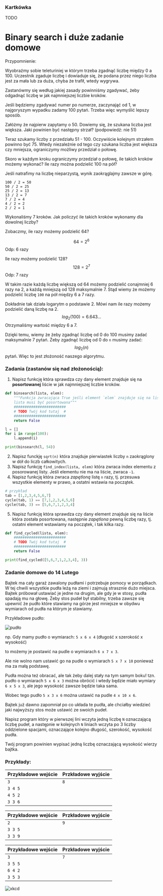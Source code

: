 <script src="https://cdn.mathjax.org/mathjax/latest/MathJax.js?config=TeX-AMS-MML_HTMLorMML" type="text/javascript"></script>

### Kartkówka
TODO

# Binary search i duże zadanie domowe

Przypomnienie:

Wyobraźmy sobie teleturiniej w którym trzeba zgadnąć liczbę między 0 a 100. Uczestnik zgaduje liczbę i dowiaduje się, że podana przez niego liczba jest za mała lub za duża, chyba że trafił, wtedy wygrywa.

Zastanówmy się według jakiej zasady powinniśmy zgadywać, żeby odgadnąć liczbę w jak najmniejszej liczbie kroków.

Jeśli będziemy zgadywać numer po numerze, zaczynająć od 1, w najgoryszym wypadku zadamy 100 pytań. Trzeba więc wymyślić lepszy sposób. 

Załóżmy że najpierw zapytamy o 50. Dowiemy się, że szukana liczba jest większa. Jaki powinien być następny strzał? (podpowiedź: nie 51)

Teraz szukamy liczby z przedziału 51 - 100. Oczywiście kolejnym strzałem powinno być 75. Wtedy niezależnie od tego czy szukana liczba jest większa czy mniejsza, ograniczymy możliwy przedział o połowę.

Skoro w każdym kroku ograniczymy przedział o połowę, ile takich kroków możemy wykonać? Ile razy można podzielić 100 na pół?

Jeśli natrafimy na liczbę nieparzystą, wynik zaokrąglajmy zawsze w górę.

```
100 / 2 = 50
50 / 2 = 25
25 / 2 = 13
13 / 2 = 7
7 / 2 = 4
4 / 2 = 2 
2 / 2 = 1
```

Wykonaliśmy 7 kroków. Jak policzyć ile takich kroków wykonamy dla dowolnej liczby?

Zobaczmy, ile razy możemy podzielić 64?

$$ 64 = 2^6 $$
Odp: 6 razy

Ile razy możemy podzielić 128?
$$ 128 = 2^7 $$
Odp: 7 razy

W takim razie każdą liczbę większą od 64 możemy podzielić conajmniej 6 razy na 2, a każdą mniejszą od 128 maksymalnie 7. Stąd wiemy że możemy podzielić liczbę `100` na pół między 6 a 7 razy. 

Dokładnie tak działa logarytm o podstawie 2. Mówi nam ile razy możemy podzielić daną liczbę na 2. 
$$ log_2(100) = 6.643... $$
Otrzymaliśmy wartość między 6 a 7.

Dzięki temu, wiemy że żeby zgadnąć liczbę od 0 do 100 musimy zadać maksymalnie 7 pytań. Żeby zgadnąć liczbę od 0 do `n` musimy zadać:
$$ log_2(n) $$
pytań. Więc to jest złożoność naszego algorytmu.


### Zadania (zastanów się nad złożonością):
1. Napisz funkcję która sprawdza czy dany element znajduje się na **posortowanej** liście w jak najmniejszej liczbie kroków. 

```python
def binsearch(lista, elem):
    """Funkcja zwracająca True jeśli element `elem` znajduje się na liście
    lista musi być posortowana"""
    ########################
    # TODO Twój kod tutaj  #
    ########################
    return False

l = []
for i in range(100):
    l.append(i)

print(binsearch(l, 54))
```

<!-- 
```python
def binsearch(lista, elem):
    print("lista:" + repr(lista))
    n = len(lista)
    if n == 0:
        return False
    if n == 1:
        return lista[0] == elem
    n_half = n//2
    if lista[n_half] == elem:
        return True
    if lista[n_half] > elem:
        return binsearch(lista[:n_half], elem)
    else:
        return binsearch(lista[n_half:], elem)

l = []
for i in range(10):
    l.append(i)

print(binsearch(l, 4))
``` -->
2. Napisz funckję `sqrt(n)` która znajduje pierwiastek liczby `n` zaokrąglony w dół do liczb całkowitych.
3. Napisz funkcję `find_index(lista, elem)` która zwraca index elementu z posorowanej listy. Jeśli elementu nie ma na liście, zwraca `-1`.
4. Napisz funkcję która zwraca *zapętloną* listę `n` razy, tj. przesuwa wszystkie elementy w prawo, a ostatni wstawia na początek.
```python
# przykład
tab = [1,2,3,4,5,6,7]
cycle(tab, 1) == [7,1,2,3,4,5,6]
cycle(tab, 3) == [5,6,7,1,2,3,4]
```
5. Napisz funkcję która sprawdza czy dany element znajduje się na liście która została posortowana, następnie *zapętlona* pewną liczbę razy, tj. ostatni element wstawiamy na początek, i tak kilka razy.
```python
def find_cycled(lista, elem):
    ########################
    # TODO Twój kod tutaj  #
    ########################
    return False

print(find_cycled([5,6,7,1,2,3,4], 3))
```


### Zadanie domowe do <span style="color = red">14 Lutego</span>

Bajtek ma cały garaż zawalony pudłami i potrzebuje pomocy w porządkach. W tej chwili wszystkie pudła leżą na ziemi i zajmują strasznie dużo miejsca. Bajtek próbował ustawiać je jedne na drugim, ale gdy je w stosy, pudła spadają mu na głowę. Żeby stos pudeł był stabilny, trzeba zawsze się upewnić że pudło które stawiamy na górze jest mniejsze w obydwu wymiarach od pudła na którym je stawiamy.

Przykładowe pudło:

![pudło](https://szaloneliczby.pl/wp-content/uploads/2016/09/wysokosc-szerokosc-dlugosc-prostopadloscianu-rys.png)

np. Gdy mamy pudło o wymiarach: `5 x 6 x 4` (długość x szerokość x wysokość)

to możemy je postawić na pudle o wymiarach `6 x 7 x 3`. 

Ale nie wolno nam ustawić go na pudle o wymiarach `5 x 7 x 10` ponieważ ma za małą podstawę.

Pudła można też obracać, ale tak żeby dalej stały na tym samym boku! tzn. pudło o wymiarach `5 x 6 x 3` można obrócić i wtedy będzie miało wymiary `6 x 5 x 3`, ale jego wysokość zawsze będzie taka sama.

Wobec tego pudło `5 x 3 x 6` można ustawić na pudle `4 x 10 x 6`.


Bajtek już dawno zapomniał po co układa te pudła, ale chciałby wiedzieć jaki najwyższy stos może ustawić ze swoich pudeł.

Napisz program który w pierwszej lini wczyta jedną liczbę `N` oznaczającą liczbę pudeł, a następnie w kolejnych `N` liniach wczyta po 3 liczby oddzielone spacjami, oznaczające kolejno długość, szerokość, wysokość pudła.

Twój program powinien wypisać jedną liczbę oznaczającą wysokość wierzy bajtka.

### Przykłady:

| Przykładowe wejście | Przkładowe wyjście |
| ------------------- | ------------------ |
| `3`                 | `8   `             |
| `3 4 5`             |                    |
| `4 5 2`             |                    |
| `3 3 6`             |                    |

| Przykładowe wejście | Przkładowe wyjście |
| ------------------- | ------------------ |
| `2`                 | `9   `             |
| `3 3 5`             |                    |
| `3 3 9`             |                    |

| Przykładowe wejście | Przkładowe wyjście |
| ------------------- | ------------------ |
| `3`                 | `7`                |
| `3 5 5`             |                    |
| `6 4 2`             |                    |
| `3 5 3`             |                    |



![xkcd](https://imgs.xkcd.com/comics/ineffective_sorts.png)